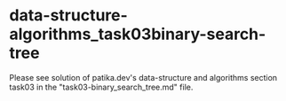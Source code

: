 # data-structure-algorithms_task03binary-search-tree

Please see solution of patika.dev's data-structure and algorithms section task03 in the "task03-binary_search_tree.md" file.
